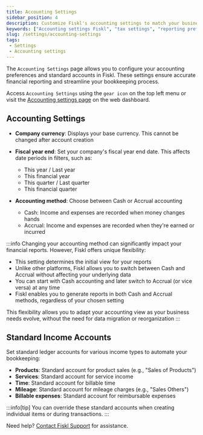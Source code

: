 ```yaml
---
title: Accounting Settings
sidebar_position: 4
description: Customize Fiskl's accounting settings to match your business needs. Configure taxes and reporting preferences for optimal performance.
keywords: ["Accounting settings Fiskl", "tax settings", "reporting preferences", "customize", "business accounting software"]
slug: /settings/accounting-settings
tags:
 - Settings
 - Accounting settings
---
```


The `Accounting Settings` page allows you to configure your accounting preferences and standard accounts in Fiskl. These settings ensure accurate financial reporting and streamline your bookkeeping process.

Access `Accounting Settings` using the `gear icon` on the top left menu or visit the [Accounting settings page](https://my.fiskl.com/accounting-settings) on the web dashboard.

## Accounting Settings

- **Company currency**: Displays your base currency. This cannot be changed after account creation

- **Fiscal year end**: Set your company's fiscal year end date. This affects date periods in filters, such as:
  - This year / Last year
  - This financial year
  - This quarter / Last quarter
  - This financial quarter

- **Accounting method**: Choose between Cash or Accrual accounting
  - Cash: Income and expenses are recorded when money changes hands
  - Accrual: Income and expenses are recorded when they're earned or incurred

:::info
Changing your accounting method can significantly impact your financial reports. However, Fiskl offers unique flexibility:

- This setting determines the initial view for your reports
- Unlike other platforms, Fiskl allows you to switch between Cash and Accrual without affecting your underlying data
- You can start with Cash accounting and later switch to Accrual (or vice versa) at any time
- Fiskl enables you to generate reports in both Cash and Accrual methods, regardless of your chosen setting

This flexibility allows you to adapt your accounting view as your business needs evolve, without the need for data migration or reorganization
:::

## Standard Income Accounts

Set standard ledger accounts for various income types to automate your bookkeeping:

- **Products**: Standard account for product sales (e.g., "Sales of Products")
- **Services**: Standard account for service income
- **Time**: Standard account for billable time
- **Mileage**: Standard account for mileage charges (e.g., "Sales Others")
- **Billable expenses**: Standard account for reimbursable expenses

:::info[tip]
You can override these standard accounts when creating individual items or during transactions.
:::

Need help? [Contact Fiskl Support](mailto:support@fiskl.com) for assistance.
